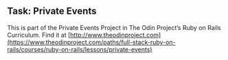 ## Task: Private Events

This is part of the Private Events Project in The Odin Project’s Ruby on Rails Curriculum. Find it at [http://www.theodinproject.com](https://www.theodinproject.com/paths/full-stack-ruby-on-rails/courses/ruby-on-rails/lessons/private-events)
